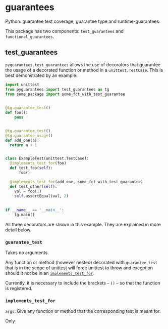 # guarantees
Python: guarantee test coverage, guarantee type and runtime-guarantees.

This package has two components: `test_guarantees` and `functional_guarantees`.

## test_guarantees

`pyguarantees.test_guarantees` allows the use of decorators that guarantee the
usage of a decorated function or method in a `unittest.TestCase`. This is best 
demonstrated by an example:

```python 
import unittest
from pyguarantees import test_guarantees as tg
from some_package import some_fct_with_test_guarantee
 

@tg.guarantee_test()
def foo():
    pass


@tg.guarantee_test()
@tg.guarantee_usage()
def add_one(a):
  return a + 1


class ExampleTest(unittest.TestCase):
  @implements_test_for(foo)
  def test_foo(self):
      foo()

  @implements_test_for(add_one, some_fct_with_test_guarantee)
  def test_other(self):
    val = foo(1)
    self.assertEqual(val, 2)
    
    
if __name__ == '__main__':
    tg.main()
```

All three decorators are shown in this example. They are explained in more detail below.

### `guarantee_test`

Takes no arguments.

Any function or method (however nested) decorated with `guarantee_test`
that is in the scope of unittest will force unittest to throw and exception should 
it not be in an [`implements_test_for`](#implements-test-for).

Currently, it is necessary to include the brackets &ndash; `()` &ndash; so that 
the function is registered. 

### `implements_test_for`

`args`: Give any function or method that the corresponding test is meant for.

Only 